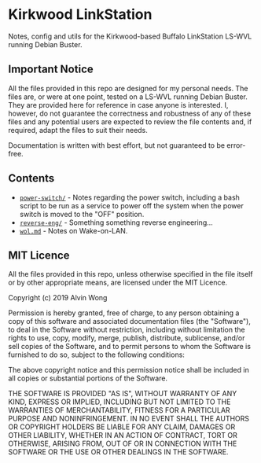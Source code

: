 Kirkwood LinkStation
===

Notes, config and utils for the Kirkwood-based Buffalo LinkStation LS-WVL
running Debian Buster.


Important Notice
---

All the files provided in this repo are designed for my personal needs. The
files are, or were at one point, tested on a LS-WVL running Debian Buster. They
are provided here for reference in case anyone is interested. I, however, do
not guarantee the correctness and robustness of any of these files and any
potential users are expected to review the file contents and, if required,
adapt the files to suit their needs.

Documentation is written with best effort, but not guaranteed to be error-free.


Contents
---

- [`power-switch/`](power-switch/) - Notes regarding the power switch,
  including a bash script to be run as a service to power off the system when
  the power switch is moved to the "OFF" position.
- [`reverse-eng/`](reverse-eng/) - Something something reverse engineering...
- [`wol.md`](wol.md) - Notes on Wake-on-LAN.


MIT Licence
---

All the files provided in this repo, unless otherwise specified in the file
itself or by other appropriate means, are licensed under the MIT Licence.


Copyright (c) 2019 Alvin Wong

Permission is hereby granted, free of charge, to any person obtaining a copy
of this software and associated documentation files (the "Software"), to deal
in the Software without restriction, including without limitation the rights
to use, copy, modify, merge, publish, distribute, sublicense, and/or sell
copies of the Software, and to permit persons to whom the Software is
furnished to do so, subject to the following conditions:

The above copyright notice and this permission notice shall be included in all
copies or substantial portions of the Software.

THE SOFTWARE IS PROVIDED "AS IS", WITHOUT WARRANTY OF ANY KIND, EXPRESS OR
IMPLIED, INCLUDING BUT NOT LIMITED TO THE WARRANTIES OF MERCHANTABILITY,
FITNESS FOR A PARTICULAR PURPOSE AND NONINFRINGEMENT. IN NO EVENT SHALL THE
AUTHORS OR COPYRIGHT HOLDERS BE LIABLE FOR ANY CLAIM, DAMAGES OR OTHER
LIABILITY, WHETHER IN AN ACTION OF CONTRACT, TORT OR OTHERWISE, ARISING FROM,
OUT OF OR IN CONNECTION WITH THE SOFTWARE OR THE USE OR OTHER DEALINGS IN THE
SOFTWARE.
